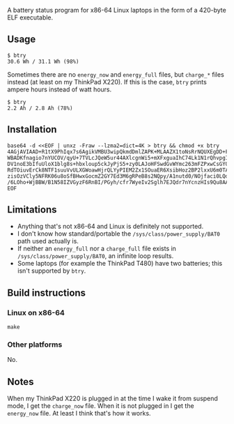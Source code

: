 A battery status program for x86-64 Linux laptops in the form of a 420-byte ELF
executable.

## Usage

    $ btry
    30.6 Wh / 31.1 Wh (98%)

Sometimes there are no `energy_now` and `energy_full` files, but `charge_*` files instead
(at least on my ThinkPad X220).  If this is the case, `btry` prints ampere hours instead
of watt hours.

    $ btry
    2.2 Ah / 2.8 Ah (78%)

## Installation

```
base64 -d <<EOF | unxz -Fraw --lzma2=dict=4K > btry && chmod +x btry
4AGjAVIAAD+R1tX9PhIqx7s6AgikVMBU3wipQkmdDmlZAPK+MLAAZX1toNsRrNQUXEgDD+FI/VTCmx
WBADKfnagio7nYUCOV/qyU+7TVLcJQeW5ur44AXlcgnWi5+mXFxguaIhC74Lk1N1rQhvpgIHTUINls
DV1noE3bIfuUloX1blg8s+hbxloup5ckJyPjS5+zy0LAJoHFSwdGvWYmc263mFZPxwCsGY0097nS+p
RdTOiuvErCk8NTF1suuVvULXGWoawHjrQLYyPIEM2Zx1SOuaER6XsibHoz2BP2lxxU6m0TA9wZGaLn
zisOzVCly5NFRK06u8oSfBHwxGocmZ2GY7Ed3M6gRPeB8s2NQpy/A1nutd0/NOjfaci0LQd9IwM+Dz
/6LOho+WjBBW/B1N58IZVGyzF6RnBI/PGyh/cfr7WyeIv2Sglh7EJQdr7nYcnzHIs9Qu8AAA==
EOF
```

## Limitations

*   Anything that's not x86-64 and Linux is definitely not supported.
*   I don't know how standard/portable the `/sys/class/power_supply/BAT0` path used
    actually is.
*   If neither an `energy_full` nor a `charge_full` file exists in
    `/sys/class/power_supply/BAT0`, an infinite loop results.
*   Some laptops (for example the ThinkPad T480) have two batteries; this isn't supported
    by `btry`.

## Build instructions

### Linux on x86-64

    make

### Other platforms

No.

## Notes

When my ThinkPad X220 is plugged in at the time I wake it from suspend mode, I get the
`charge_now` file.  When it is not plugged in I get the `energy_now` file.  At least I
think that's how it works.

